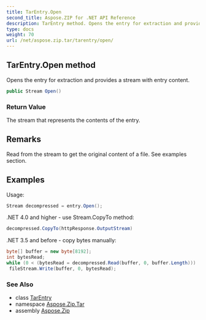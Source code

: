 ```yaml
---
title: TarEntry.Open
second_title: Aspose.ZIP for .NET API Reference
description: TarEntry method. Opens the entry for extraction and provides a stream with entry content
type: docs
weight: 70
url: /net/aspose.zip.tar/tarentry/open/
---
```

## TarEntry.Open method

Opens the entry for extraction and provides a stream with entry content.

```csharp
public Stream Open()
```

### Return Value

The stream that represents the contents of the entry.

## Remarks

Read from the stream to get the original content of a file. See examples section.

## Examples

Usage:

```csharp
Stream decompressed = entry.Open();
```

.NET 4.0 and higher - use Stream.CopyTo method:

```csharp
decompressed.CopyTo(httpResponse.OutputStream)
```

.NET 3.5 and before - copy bytes manually:

```csharp
byte[] buffer = new byte[8192];
int bytesRead;
while (0 < (bytesRead = decompressed.Read(buffer, 0, buffer.Length)))
 fileStream.Write(buffer, 0, bytesRead);
```

### See Also

* class [TarEntry](../)
* namespace [Aspose.Zip.Tar](../../tarentry/)
* assembly [Aspose.Zip](../../../)


